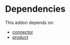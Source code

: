 # Dependencies

This addon depends on:

- [connector](../../../../odoo-bringout-oca-connector-connector)
- [product](../../../../../oca-ocb-sale/odoo-bringout-oca-ocb-product)
